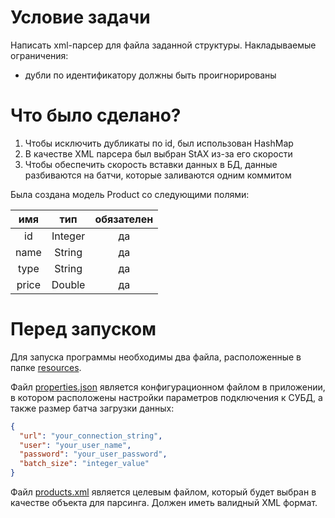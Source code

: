 # Условие задачи
Написать xml-парсер для файла заданной структуры. 
Накладываемые ограничения:
- дубли по идентификатору должны быть проигнорированы

# Что было сделано?
1. Чтобы исключить дубликаты по id, был использован HashMap
2. В качестве XML парсера был выбран StAX из-за его скорости
3. Чтобы обеспечить скорость вставки данных в БД, данные разбиваются на батчи, которые 
заливаются одним коммитом

Была создана модель Product со следующими полями:

|  имя  |   тип   | обязателен |
|:-----:|:-------:|:----------:|
|  id   | Integer |     да     |
| name  | String  |     да     |
| type  | String  |     да     |
| price | Double  |     да     |

# Перед запуском
Для запуска программы необходимы два файла, расположенные в
папке [resources](src/main/resources). 

Файл [properties.json](src/main/resources/properties.json) является конфигурационном файлом в приложении, 
в котором расположены настройки параметров подключения к СУБД,
а также размер батча загрузки данных:

```json
{
  "url": "your_connection_string",
  "user": "your_user_name",
  "password": "your_user_password",
  "batch_size": "integer_value"
}
```

Файл [products.xml](src/main/resources/products.xml) является целевым файлом, 
который будет выбран в качестве объекта для парсинга. 
Должен иметь валидный XML формат.


